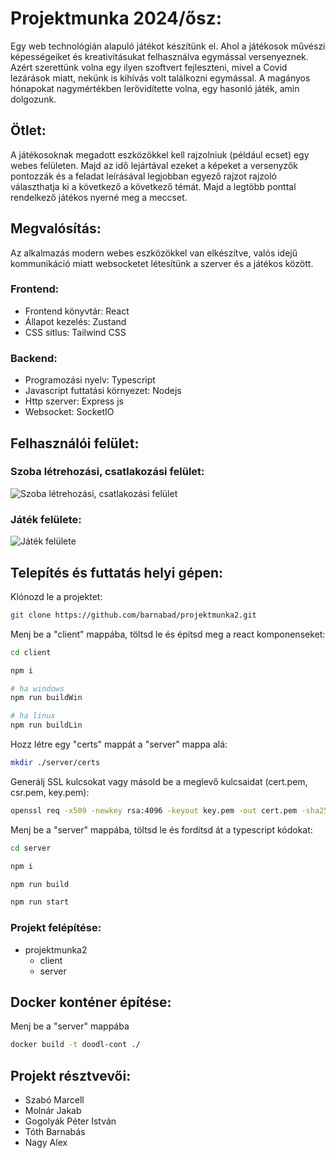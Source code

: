 # Projektmunka 2024/ősz:

Egy web technológián alapuló játékot készítünk el. Ahol a játékosok művészi képességeiket
és kreativitásukat felhasználva egymással versenyeznek. Azért szerettünk volna egy ilyen
szoftvert fejleszteni, mivel a Covid lezárások miatt, nekünk is kihívás volt találkozni
egymással. A magányos hónapokat nagymértékben lerövidítette volna, egy hasonló játék,
amin dolgozunk.

## Ötlet:

A játékosoknak megadott eszközökkel kell rajzolniuk (például ecset) egy webes felületen.
Majd az idő lejártával ezeket a képeket a versenyzők pontozzák és a feladat leírásával
legjobban egyező rajzot rajzoló választhatja ki a következő a következő témát.
Majd a legtöbb ponttal rendelkező játékos nyerné meg a meccset.

## Megvalósítás:

Az alkalmazás modern webes eszközökkel van elkészítve, valós idejű kommunikáció miatt websocketet
létesítünk a szerver és a játékos között.

### Frontend:
 - Frontend könyvtár: React
 - Állapot kezelés: Zustand
 - CSS sítlus: Tailwind CSS

### Backend:
 - Programozási nyelv: Typescript
 - Javascript futtatási környezet: Nodejs
 - Http szerver: Express js
 - Websocket: SocketIO

## Felhasználói felület:

### Szoba létrehozási, csatlakozási felület:
![Szoba létrehozási, csatlakozási felület](https://github.com/user-attachments/assets/5d7f8fe1-78cb-4a97-9496-81bfe047719b)


### Játék felülete:
![Játék felülete](https://github.com/user-attachments/assets/297b8e66-3d8e-44f1-a174-bbb5155cda57)


## Telepítés és futtatás helyi gépen:
Klónozd le a projektet:
```bash
git clone https://github.com/barnabad/projektmunka2.git
```

Menj be a "client" mappába, töltsd le és építsd meg a react komponenseket:
```bash
cd client
```
```bash
npm i
```
```bash
# ha windows
npm run buildWin
```
```bash
# ha linux
npm run buildLin
```

Hozz létre egy "certs" mappát a "server" mappa alá:
```bash
mkdir ./server/certs
```

Generálj SSL kulcsokat vagy másold be a meglevő kulcsaidat (cert.pem, csr.pem, key.pem):
```bash
openssl req -x509 -newkey rsa:4096 -keyout key.pem -out cert.pem -sha256 -days 365
```

Menj be a "server" mappába, töltsd le és fordítsd át a typescript kódokat:
```bash
cd server
```
```bash
npm i
```
```bash
npm run build
```
```bash
npm run start
```
### Projekt felépítése:
- projektmunka2
  - client
  - server

## Docker konténer építése:
Menj be a "server" mappába
```bash
docker build -t doodl-cont ./
```

## Projekt résztvevői:
 - Szabó Marcell
 - Molnár Jakab
 - Gogolyák Péter István
 - Tóth Barnabás
 - Nagy Alex
